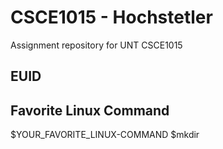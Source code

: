 # CSCE1015 - Hochstetler
Assignment repository for UNT CSCE1015
## EUID

## Favorite Linux Command
$YOUR_FAVORITE_LINUX-COMMAND
$mkdir
